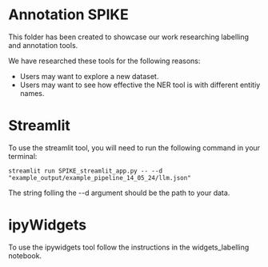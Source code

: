 # Annotation SPIKE

This folder has been created to showcase our work researching labelling and annotation tools.

We have researched these tools for the following reasons:
- Users may want to explore a new dataset.
- Users may want to see how effective the NER tool is with different entitiy names.

# Streamlit

To use the streamlit tool, you will need to run the following command in your terminal:

```console
streamlit run SPIKE_streamlit_app.py -- --d "example_output/example_pipeline_14_05_24/llm.json"
```

The string folling the --d argument should be the path to your data.

# ipyWidgets

To use the ipywidgets tool follow the instructions in the widgets_labelling notebook.
